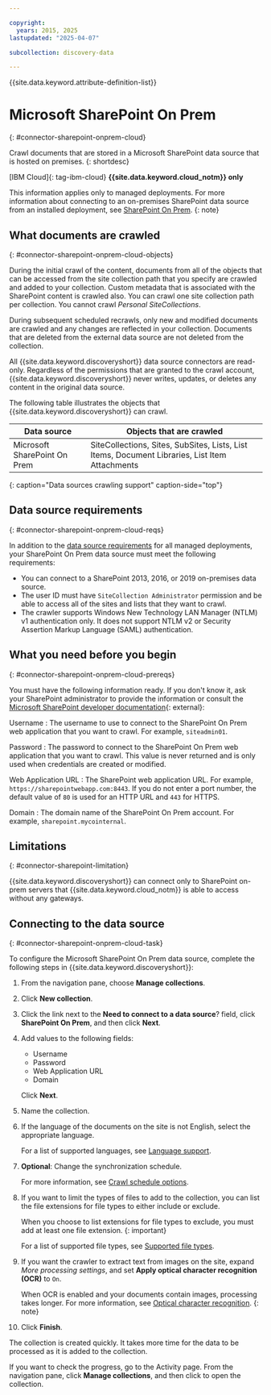 ```yaml
---

copyright:
  years: 2015, 2025
lastupdated: "2025-04-07"

subcollection: discovery-data

---
```


{{site.data.keyword.attribute-definition-list}}

# Microsoft SharePoint On Prem
{: #connector-sharepoint-onprem-cloud}

Crawl documents that are stored in a Microsoft SharePoint data source that is hosted on premises.
{: shortdesc}

[IBM Cloud]{: tag-ibm-cloud} **{{site.data.keyword.cloud_notm}} only**

This information applies only to managed deployments. For more information about connecting to an on-premises SharePoint data source from an installed deployment, see [SharePoint On Prem](/docs/discovery-data?topic=discovery-data-connector-sharepoint-onprem-cp4d).
{: note}

## What documents are crawled
{: #connector-sharepoint-onprem-cloud-objects}

During the initial crawl of the content, documents from all of the objects that can be accessed from the site collection path that you specify are crawled and added to your collection. Custom metadata that is associated with the SharePoint content is crawled also. You can crawl one site collection path per collection. You cannot crawl *Personal SiteCollections*.

During subsequent scheduled recrawls, only new and modified documents are crawled and any changes are reflected in your collection. Documents that are deleted from the external data source are not deleted from the collection.

All {{site.data.keyword.discoveryshort}} data source connectors are read-only. Regardless of the permissions that are granted to the crawl account, {{site.data.keyword.discoveryshort}} never writes, updates, or deletes any content in the original data source.

The following table illustrates the objects that {{site.data.keyword.discoveryshort}} can crawl.

| Data source | Objects that are crawled |
|-------------|--------------------------|
| Microsoft SharePoint On Prem | SiteCollections, Sites, SubSites, Lists, List Items, Document Libraries, List Item Attachments |
{: caption="Data sources crawling support" caption-side="top"}

## Data source requirements
{: #connector-sharepoint-onprem-cloud-reqs}

In addition to the [data source requirements](/docs/discovery-data?topic=discovery-data-sources#public-requirements) for all managed deployments, your SharePoint On Prem data source must meet the following requirements:

- You can connect to a SharePoint 2013, 2016, or 2019 on-premises data source.
- The user ID must have `SiteCollection Administrator` permission and be able to access all of the sites and lists that they want to crawl.
- The crawler supports Windows New Technology LAN Manager (NTLM) v1 authentication only. It does not support NTLM v2 or Security Assertion Markup Language (SAML) authentication.

## What you need before you begin
{: #connector-sharepoint-onprem-cloud-prereqs}

You must have the following information ready. If you don't know it, ask your SharePoint administrator to provide the information or consult the [Microsoft SharePoint developer documentation](https://docs.microsoft.com/en-us/sharepoint/dev/){: external}:

Username
:   The username to use to connect to the SharePoint On Prem web application that you want to crawl. For example, `siteadmin01`.

Password
:   The password to connect to the SharePoint On Prem web application that you want to crawl. This value is never returned and is only used when credentials are created or modified.

Web Application URL
:   The SharePoint web application URL. For example, `https://sharepointwebapp.com:8443`. If you do not enter a port number, the default value of `80` is used for an HTTP URL and `443` for HTTPS.

Domain
:   The domain name of the SharePoint On Prem account. For example, `sharepoint.mycointernal`.

## Limitations
{: #connector-sharepoint-limitation}

{{site.data.keyword.discoveryshort}} can connect only to SharePoint on-prem servers that {{site.data.keyword.cloud_notm}} is able to access without any gateways.

## Connecting to the data source
{: #connector-sharepoint-onprem-cloud-task}

To configure the Microsoft SharePoint On Prem data source, complete the following steps in {{site.data.keyword.discoveryshort}}:

1.  From the navigation pane, choose **Manage collections**.
1.  Click **New collection**.
1.  Click the link next to the **Need to connect to a data source**? field, click **SharePoint On Prem**, and then click **Next**.
1.  Add values to the following fields:

    -   Username
    -   Password
    -   Web Application URL
    -   Domain

    Click **Next**.
1.  Name the collection.
1.  If the language of the documents on the site is not English, select the appropriate language.

    For a list of supported languages, see [Language support](/docs/discovery-data?topic=discovery-data-language-support).
1.  **Optional**: Change the synchronization schedule.

    For more information, see [Crawl schedule options](/docs/discovery-data?topic=discovery-data-collections#crawlschedule).

1.  If you want to limit the types of files to add to the collection, you can list the file extensions for file types to either include or exclude.

    When you choose to list extensions for file types to exclude, you must add at least one file extension.
    {: important}

    For a list of supported file types, see [Supported file types](/docs/discovery-data?topic=discovery-data-collections#supportedfiletypes).

1.  If you want the crawler to extract text from images on the site, expand *More processing settings*, and set **Apply optical character recognition (OCR)** to `On`.

    When OCR is enabled and your documents contain images, processing takes longer. For more information, see [Optical character recognition](/docs/discovery-data?topic=discovery-data-collections#ocr).
    {: note}

1.  Click **Finish**.

The collection is created quickly. It takes more time for the data to be processed as it is added to the collection.

If you want to check the progress, go to the Activity page. From the navigation pane, click **Manage collections**, and then click to open the collection.
